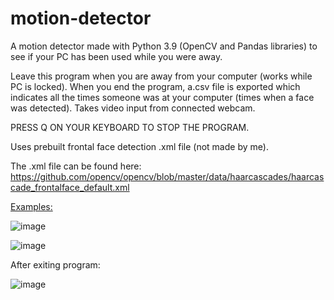# motion-detector
A motion detector made with Python 3.9 (OpenCV and Pandas libraries) to see if your PC has been used while you were away. 

Leave this program when you are away from your computer (works while PC is locked). When you end the program, a.csv file is exported which indicates all the times someone was at your computer (times when a face was detected). Takes video input from connected webcam. 

PRESS Q ON YOUR KEYBOARD TO STOP THE PROGRAM.

Uses prebuilt frontal face detection .xml file (not made by me).

The .xml file can be found here: https://github.com/opencv/opencv/blob/master/data/haarcascades/haarcascade_frontalface_default.xml

<ins>Examples:</ins>

![image](https://user-images.githubusercontent.com/87585163/133202633-6d4780a0-a428-4f3d-8a1f-71222ee66f64.png)

![image](https://user-images.githubusercontent.com/87585163/133202669-3449d509-21e5-4dc5-b1f3-19d5ca3685b4.png)

After exiting program: 

![image](https://user-images.githubusercontent.com/87585163/133202779-9ab77747-38f2-4525-add7-0d717dd81dea.png)


